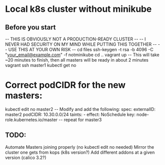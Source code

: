 # Local k8s cluster without minikube

## Before you start
-- THIS IS OBVIOUSLY NOT A PRODUCTION-READY CLUSTER -- 
-- I NEVER HAD SECURITY ON MY MIND WHILE PUTTING THIS TOGETHER --
-- USE THIS AT YOUR OWN RISK --
cd files
ssh-keygen -t rsa -b 4096 -C "your_email@example.com" -f notminikube
cd ..
vagrant up
-- This will take ~20 minutes to finish, then all masters will be ready in about 2 minutes
vagrant ssh master1
kubectl get no
# Correct podCIDR for the new masters:
kubectl edit no master2
-- Modify and add the following:
spec:
  externalID: master2
  podCIDR: 10.30.0.0/24
  taints:
    - effect: NoSchedule
      key: node-role.kubernetes.io/master
-- repeat for master3

## TODO:
Automate Masters joining properly (no kubectl edit no needed)
Mirror the cluster one gets from kops (k8s version?)
Add different addons at a given version (calico 3.2?)
